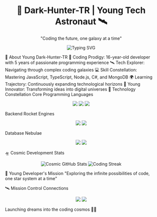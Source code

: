 <h1 align="center">🚀 Dark-Hunter-TR | Young Tech Astronaut 🛰️</h1> <p align="center">"Coding the future, one galaxy at a time"</p>
<p align="center"> <img src="https://readme-typing-svg.demolab.com?font=Fira+Code&size=24&pause=1000&color=00A5F7&center=true&vCenter=true&width=435&lines=16+Years+Old+Developer;Space+Tech+Enthusiast;Full+Stack+Explorer;Future+Tech+Innovator" alt="Typing SVG" /> </p>
🌠 About Young Dark-Hunter-TR
🚀 Coding Prodigy: 16-year-old developer with 5 years of passionate programming experience
🛰️ Tech Explorer: Navigating through complex coding galaxies
💻 Skill Constellation: Mastering JavaScript, TypeScript, Node.js, C#, and MongoDB
🌍 Learning Trajectory: Continuously expanding technological horizons
🧠 Young Innovator: Transforming ideas into digital universes
🌌 Technology Constellation
Core Programming Languages
<p align="center"> <img src="https://img.shields.io/badge/-JavaScript-F7DF1E?style=for-the-badge&logo=javascript&logoColor=black" /> <img src="https://img.shields.io/badge/-TypeScript-3178C6?style=for-the-badge&logo=typescript&logoColor=white" /> <img src="https://img.shields.io/badge/-C%23-239120?style=for-the-badge&logo=c-sharp&logoColor=white" /> </p>
Backend Rocket Engines
<p align="center"> <img src="https://img.shields.io/badge/-Node.js-339933?style=for-the-badge&logo=node.js&logoColor=white" /> <img src="https://img.shields.io/badge/-Express.js-000000?style=for-the-badge&logo=express&logoColor=white" /> </p>
Database Nebulae
<p align="center"> <img src="https://img.shields.io/badge/-MongoDB-47A248?style=for-the-badge&logo=mongodb&logoColor=white" /> <img src="https://img.shields.io/badge/-Redis-DC382D?style=for-the-badge&logo=redis&logoColor=white" /> </p>
🛸 Cosmic Development Stats
<p align="center"> <img src="https://github-readme-stats.vercel.app/api?username=Dark-Hunter-TR&theme=midnight-purple&show_icons=true" alt="Cosmic GitHub Stats" /> <img src="https://streak-stats.demolab.com/?user=Dark-Hunter-TR&theme=midnight-purple" alt="Coding Streak" /> </p>
🌠 Young Developer's Mission
"Exploring the infinite possibilities of code, one star system at a time"

🛰️ Mission Control Connections
<p align="center"> <a href="mailto:DarkHunter@hotmail.com"><img src="https://img.shields.io/badge/-Mission%20Control-0078D4?style=for-the-badge&logo=microsoft-outlook&logoColor=white" /></a> <a href="https://github.com/Dark-Hunter-TR"><img src="https://img.shields.io/badge/-GitHub%20Space%20Station-181717?style=for-the-badge&logo=github&logoColor=white" /></a> </p>
Launching dreams into the coding cosmos 🌌🚀
